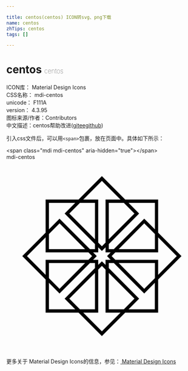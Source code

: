 ```yaml
---

title: centos(centos) ICON转svg、png下载
name: centos
zhTips: centos
tags: []

---
```


# centos  <small style="font-size: 60%;font-weight: 100">centos</small>


<div class="detail-page">
<p>
<span>
ICON库：
<span class="badge-secondary badge">Material Design Icons</span> 
</span>
<br/>
<span>
CSS名称：
<span class="badge-secondary badge">mdi-centos</span> 
</span>
<br/>
<span>
unicode：
<span class="badge-secondary badge">F111A</span> 
<copy-btn content='F111A' btn-title=""></copy-btn>
<copy-btn :content='String.fromCodePoint(parseInt("F111A", 16))' btn-title="复制U"></copy-btn>
</span>
<br/>
<span>
version：
<span class="badge-secondary badge">4.3.95</span> 
</span>
<br/>
<span>图标来源/作者：<span class="badge-light badge">Contributors</span></span> 
<br/>
<span class="zh-detail">中文描述：<span class="badge-primary badge">centos</span><span class="help-link"><span>帮助改进</span>(<a href="https://gitee.com/liuwave/icon-helper/edit/master/json/material/centos.json" target="_blank" rel="noopener noreferrer">gitee</a><a href="https://github.com/liuwave/icon-helper/edit/master/json/material/centos.json" target="_blank" rel="noopener noreferrer">github</a></span>)</span><br/>
</p>
</div>
<div class="alert alert-dark">
  <i class="mdi mdi-centos mdi-48px"></i>
  <i class="mdi mdi-centos mdi-36px"></i>
  <i class="mdi mdi-centos mdi-24px"></i>
  <i class="mdi mdi-centos mdi-18px"></i>
</div>
<div>
  <p>引入css文件后，可以用<code>&lt;span&gt;</code>包裹，放在页面中。具体如下所示：    
  </p>
  <div class="alert alert-primary" style="font-size: 14px">
    &lt;span class="mdi mdi-centos" aria-hidden="true"&gt;&lt;/span&gt;
    <copy-btn content='<span class="mdi mdi-centos" aria-hidden="true"></span>'></copy-btn>
  </div>
  <div class="alert alert-secondary">
    <i class="mdi mdi-centos"
    style="font-size: 24px"
    aria-hidden="true"></i> mdi-centos
    <copy-btn content="mdi-centos" btn-title="复制图标名称"></copy-btn>
  </div>
</div>
<div id="svg" class="svg-wrap">
<svg xmlns="http://www.w3.org/2000/svg" viewBox="0 0 24 24"><path d="M19.07 14.93L22 12L19.07 9.07V4.93H14.93L12 2L9.07 4.93H4.93V9.07L2 12L4.93 14.93V19.07H9.07L12 22L14.93 19.07H19.07V14.93M21.41 12L19.07 14.34V12.46H13.69L13.23 12L13.69 11.54H19.07V9.66L21.41 12M18.66 14.76L17.32 16.09L14.11 12.87H18.66V14.76M12.46 13.1L12 12.65L11.54 13.1V12.46H10.9L11.36 12L10.9 11.54H11.54V10.9L12 11.36L12.46 10.9V11.54H13.1L12.65 12L13.1 12.46H12.46V13.1M14.11 11.13L17.32 7.91L18.66 9.24V11.13H14.11M18.66 5.35V8.65L17.32 7.32L13.5 11.13H12.87V10.5L16.68 6.68L15.35 5.35H18.66M12.87 9.89V5.35H14.76L16.09 6.68L12.87 9.89M12 2.59L14.34 4.93H12.46V10.31L12 10.77L11.54 10.31V4.93H9.66L12 2.59M11.13 9.89L7.91 6.68L9.24 5.35H11.13V9.89M5.35 5.35H8.65L7.32 6.68L11.13 10.5V11.13H10.5L6.68 7.32L5.35 8.65V5.35M5.35 9.24L6.68 7.91L9.89 11.13H5.35V9.24M2.59 12L4.93 9.66V11.54H10.31L10.77 12L10.31 12.46H4.93V14.34L2.59 12M9.89 12.87L6.68 16.09L5.35 14.76V12.87H9.89M5.35 18.66V15.35L6.68 16.68L10.5 12.87H11.13V13.5L7.32 17.32L8.65 18.65H5.35M11.13 14.11V18.66H9.24L7.91 17.32L11.13 14.11M12 21.41L9.66 19.07H11.54V13.69L12 13.23L12.46 13.69V19.07H14.34L12 21.41M12.87 14.11L16.09 17.32L14.76 18.66H12.87V14.11M15.35 18.66L16.68 17.32L12.87 13.5V12.87H13.5L17.32 16.68L18.65 15.35V18.66H15.35Z" /></svg>
</div>
<detail full-name='mdi-centos'></detail>
    
<div><p>更多关于 Material Design Icons的信息，参见：<a target="_blank" href="https://iconhelper.cn/material.html"> Material Design Icons</a>
</p></div>
